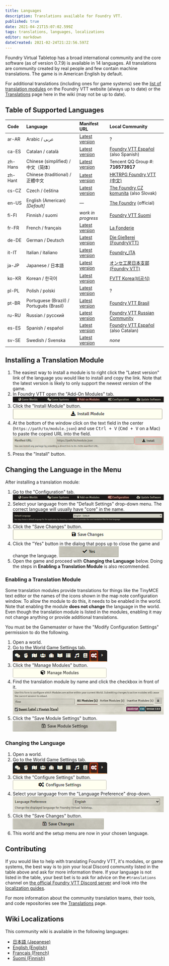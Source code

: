 ```yaml
---
title: Languages
description: Translations available for Foundry VTT.
published: true
date: 2021-04-21T15:07:02.599Z
tags: translations, languages, localizations
editor: markdown
dateCreated: 2021-02-24T21:22:56.597Z
---
```


Foundry Virtual Tabletop has a broad international community and the core software (as of version 0.7.9) is available in 14 languages. All translations are community created by real people and few contain machine translations. The game is in American English by default.

For additional translations (including ones for game systems) see the [list of translation modules](https://foundryvtt.com/packages/tag/translation) on the Foundry VTT website (always up to date) or the [Translations](https://foundryvtt.wiki/en/community/Community-Translations) page here in the wiki (may not be up to date).

## Table of Supported Languages
| Code | Language | Manifest URL | Local Community |
|:-|:-|:-|:-|
| ar-AR | Arabic / عربى | [Latest version](https://gitlab.com/mr_aljabry/foundryvtt-lang-ar-ar/-/raw/master/Core/module.json) | ? |
| ca-ES | Catalan / català | [Latest version](https://gitlab.com/montver/foundry-vtt-catala/-/raw/master/ca/module.json) | <i class="fab fa-discord"></i> [Foundry VTT Español](https://discord.gg/MHCerwd) (also Spanish) |
| zh-Hans | Chinese (simplified) / 中文（简体） | [Latest version](https://raw.githubusercontent.com/fvtt-cn/foundry_chn/main/module.json) | <i class="fas fa-comments"></i> Tencent QQ Group #: **716573917** |
| zh-Hant | Chinese (traditional) / 正體中文 | [Latest version](https://raw.githubusercontent.com/hktrpg/foundry_zh-tw/main/module.json) | [HKTRPG Foundry VTT (中文)](https://discord.gg/vx4kcm7) |
| cs-CZ | Czech / čeština | [Latest version](https://gitlab.com/ptoseklukas/foundryvtt-lang-cs-cz/-/raw/master/cs-CZ/module.json) | <i class="fab fa-discord"></i> [The Foundry CZ komunita](https://discord.gg/7dHDqEW) (also Slovak) |
| en-US | English (American) *[Default]* | — | <i class="fab fa-discord"></i> [The Foundry](https://discordapp.com/invite/DDBZUDf) (official) |
| fi-FI | Finnish / suomi | *work in progress* | <i class="fab fa-discord"></i> [Foundry VTT Suomi](https://discord.gg/U4y3cNebbg) |
| fr-FR | French / français | [Latest version](https://gitlab.com/baktov.sugar/foundryvtt-lang-fr-fr/-/raw/master/fr-FR/module.json) | <i class="fab fa-discord"></i> [La Fonderie](https://discord.gg/pPSDNJk) |
| de-DE | German / Deutsch | [Latest version](https://gitlab.com/henry4k/foundryvtt-lang-de/-/raw/master/module.json) | <i class="fab fa-discord"></i> [Die Gießerei (FoundryVTT)](https://discord.gg/XrKAZ5J) |
| it-IT | Italian / italiano | [Latest version](https://gitlab.com/riccisi/foundryvtt-lang-it-it/-/raw/master/it-IT/module.json) | <i class="fab fa-discord"></i> [Foundry_ITA](https://discord.gg/hsRcTby) |
| ja-JP | Japanese / 日本語 | [Latest version](https://raw.githubusercontent.com/BrotherSharper/foundryVTTja/master/module.json) | <i class="fab fa-discord"></i> [オンセ工房日本支部(Foundry VTT)](https://discord.gg/vM4YM27) |
| ko-KR | Korean / 한국어 | [Latest version](https://raw.githubusercontent.com/ShoyuVanilla/FoundryVTT-lang-ko-KR/master/module.json) | <i class="fab fa-discord"></i> [FVTT Korea(비공식)](https://discord.gg/DRbbn5w) |
| pl-PL | Polish / polski | [Latest version](https://gitlab.com/fvtt-poland/core/-/raw/main/pl-PL/module.json) | ? |
| pt-BR | Portuguese (Brazil) / Português (Brasil) | [Latest version](https://gitlab.com/foundryvtt-pt-br/core/-/raw/master/pt-BR/module.json) | <i class="fab fa-discord"></i> [Foundry VTT Brasil](https://discord.gg/XNC86FBnQ2) |
| ru-RU | Russian / русский | [Latest version](https://raw.githubusercontent.com/Phenomen/foundry-vtt-ru/master/module.json) | <i class="fab fa-discord"></i> [Foundry VTT Russian Community](https://discord.gg/Z2CXFy35WF) |
| es-ES | Spanish / español | [Latest version](https://gitlab.com/carlosjrlu/foundryvtt-es/-/raw/master/es/module.json) | <i class="fab fa-discord"></i> [Foundry VTT Español](https://discord.gg/MHCerwd) (also Catalan) |
| sv-SE | Swedish / Svenska | [Latest version](https://raw.githubusercontent.com/xdy/foundryvtt-lang-sv/master/module.json) | *none* |

## Installing a Translation Module
1. The easiest way to install a module is to right click the "Latest version" link of the language you would like to install and copy the link. Note that the latest version is likely to only support the newest version of the game.
1. In Foundry VTT open the "Add-On Modules" tab.
![add-on_modules_tab.png](/fvtt-ui/add-on_modules_tab.png)
1. Click the "Install Module" button.
![modules_install_module_button.png](/fvtt-ui/modules_install_module_button.png)
1. At the bottom of the window click on the text field in the center (`https://path/to/module.json`) and use <kbd>Ctrl + V</kbd> (<kbd>Cmd + V</kbd> on a Mac) to paste the copied URL into the field.
![modules_manifest_url.png](/fvtt-ui/modules_manifest_url.png)
1. Press the "Install" button.

## Changing the Language in the Menu
After installing a translation module:
1. Go to the "Configuration" tab.
![configuration_tab.png](/fvtt-ui/configuration_tab.png)
1. Select your language from the "Default Settings" drop-down menu. The correct language will usually have "core" in the name.
![configuration_default_language_setting.png](/fvtt-ui/configuration_default_language_setting.png)
1. Click the "Save Changes" button.
![configuration_save_changes_button.png](/fvtt-ui/configuration_save_changes_button.png)
1. Click the "Yes" button in the dialog that pops up to close the game and change the language.
![configuration_yes_button.png](/fvtt-ui/configuration_yes_button.png)
1. Open the game and proceed with **Changing the Language** below. Doing the steps in **Enabling a Translation Module** is also recommended.

### Enabling a Translation Module
Some translation modules provide translations for things like the TinyMCE text editor or the names of the icons shown in the map note configuration window. To allow the module to do this, it needs to be enabled in the world. Note that enabling the module **does not change** the language in the world. Even though the translation module is listed in the modules, enabling it may not change anything or provide additional translations.

You must be the Gamemaster or have the "Modify Configuration Settings" permission to do the following.
1. Open a world.
1. Go to the World Game Settings tab.
![world_game_settings_tab.png](/fvtt-ui/world_game_settings_tab.png)
1. Click the "Manage Modules" button.
![world_manage_modules_button.png](/fvtt-ui/world_manage_modules_button.png)
1. Find the translation module by name and click the checkbox in front of it.
![module_management_translation.png](/fvtt-ui/module_management_translation.png)
1. Click the "Save Module Settings" button.
![module_management_save_module_settings.png](/fvtt-ui/module_management_save_module_settings.png)

### Changing the Language
1. Open a world.
1. Go to the World Game Settings tab.
![world_game_settings_tab.png](/fvtt-ui/world_game_settings_tab.png)
1. Click the "Configure Settings" button.
![world_configure_settings_button.png](/fvtt-ui/world_configure_settings_button.png)
1. Select your language from the "Language Preference" drop-down.
![world_configure_language_preference_setting.png](/fvtt-ui/world_configure_language_preference_setting.png)
1. Click the "Save Changes" button.
![world_configure_save_changes_button.png](/fvtt-ui/world_configure_save_changes_button.png)
1. This world and the setup menu are now in your chosen language.

## Contributing
If you would like to help with translating Foundry VTT, it's modules, or game systems, the best way is to join your local Discord community listed in the table above and ask for more information there. If your language is not listed in the table, your best bet is to ask for advice on the `#translations` channel on <i class="fab fa-discord"></i> [the official Foundry VTT Discord server](https://discordapp.com/invite/DDBZUDf) and look into the [localization guides](https://foundryvtt.wiki/en/development/guides/localization).

For more information about the community translation teams, their tools, and code repositories see the [Translations](https://foundryvtt.wiki/en/community/Community-Translations#localization-teams-tools) page.

## Wiki Localizations
This community wiki is available in the following languages:
- [日本語 (Japanese)](https://foundryvtt.wiki/ja/home)
- [English (English)](https://foundryvtt.wiki/en/home)
- [Français (French)](https://foundryvtt.wiki/fr/home)
- [Suomi (Finnish)](https://foundryvtt.wiki/fi/home)